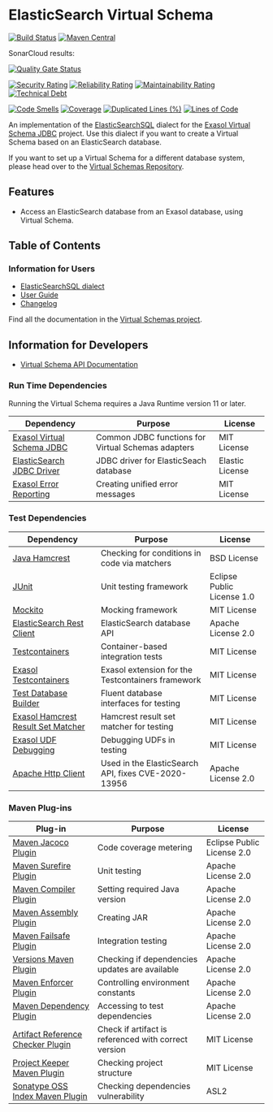 # ElasticSearch Virtual Schema

[![Build Status](https://api.travis-ci.com/exasol/elasticsearch-virtual-schema.svg?branch=main)](https://travis-ci.com/exasol/elasticsearch-virtual-schema)
[![Maven Central](https://img.shields.io/maven-central/v/com.exasol/elasticsearch-virtual-schema)](https://search.maven.org/artifact/com.exasol/elasticsearch-virtual-schema)

SonarCloud results:

[![Quality Gate Status](https://sonarcloud.io/api/project_badges/measure?project=com.exasol%3Aelasticsearch-virtual-schema&metric=alert_status)](https://sonarcloud.io/dashboard?id=com.exasol%3Aelasticsearch-virtual-schema)

[![Security Rating](https://sonarcloud.io/api/project_badges/measure?project=com.exasol%3Aelasticsearch-virtual-schema&metric=security_rating)](https://sonarcloud.io/dashboard?id=com.exasol%3Aelasticsearch-virtual-schema)
[![Reliability Rating](https://sonarcloud.io/api/project_badges/measure?project=com.exasol%3Aelasticsearch-virtual-schema&metric=reliability_rating)](https://sonarcloud.io/dashboard?id=com.exasol%3Aelasticsearch-virtual-schema)
[![Maintainability Rating](https://sonarcloud.io/api/project_badges/measure?project=com.exasol%3Aelasticsearch-virtual-schema&metric=sqale_rating)](https://sonarcloud.io/dashboard?id=com.exasol%3Aelasticsearch-virtual-schema)
[![Technical Debt](https://sonarcloud.io/api/project_badges/measure?project=com.exasol%3Aelasticsearch-virtual-schema&metric=sqale_index)](https://sonarcloud.io/dashboard?id=com.exasol%3Aelasticsearch-virtual-schema)

[![Code Smells](https://sonarcloud.io/api/project_badges/measure?project=com.exasol%3Aelasticsearch-virtual-schema&metric=code_smells)](https://sonarcloud.io/dashboard?id=com.exasol%3Aelasticsearch-virtual-schema)
[![Coverage](https://sonarcloud.io/api/project_badges/measure?project=com.exasol%3Aelasticsearch-virtual-schema&metric=coverage)](https://sonarcloud.io/dashboard?id=com.exasol%3Aelasticsearch-virtual-schema)
[![Duplicated Lines (%)](https://sonarcloud.io/api/project_badges/measure?project=com.exasol%3Aelasticsearch-virtual-schema&metric=duplicated_lines_density)](https://sonarcloud.io/dashboard?id=com.exasol%3Aelasticsearch-virtual-schema)
[![Lines of Code](https://sonarcloud.io/api/project_badges/measure?project=com.exasol%3Aelasticsearch-virtual-schema&metric=ncloc)](https://sonarcloud.io/dashboard?id=com.exasol%3Aelasticsearch-virtual-schema)

An implementation of the [ElasticSearchSQL](https://www.elastic.co/what-is/elasticsearch-sql) dialect for the [Exasol Virtual Schema JDBC][virtual-schema-common-jdbc] project.
Use this dialect if you want to create a Virtual Schema based on an ElasticSearch database.

If you want to set up a Virtual Schema for a different database system, please head over to the [Virtual Schemas Repository][virtual-schemas].

## Features

* Access an ElasticSearch database from an Exasol database, using Virtual Schema.

## Table of Contents

### Information for Users

* [ElasticSearchSQL dialect](doc/dialects/elasticsearchsql.md)
* [User Guide][user-guide]
* [Changelog](doc/changes/changelog.md)

Find all the documentation in the [Virtual Schemas project][vs-doc].

## Information for Developers 

* [Virtual Schema API Documentation][vs-api]

### Run Time Dependencies

Running the Virtual Schema requires a Java Runtime version 11 or later.

| Dependency                                                         | Purpose                                                | License                       |
|--------------------------------------------------------------------|--------------------------------------------------------|-------------------------------|
| [Exasol Virtual Schema JDBC][virtual-schema-common-jdbc]           | Common JDBC functions for Virtual Schemas adapters     | MIT License                   |
| [ElasticSearch JDBC Driver][elasticsearch-jdbc-driver]             | JDBC driver for ElasticSeach database                  | Elastic License               |
| [Exasol Error Reporting][exasol-error-reporting]                   | Creating unified error messages                        | MIT License                   |

### Test Dependencies

| Dependency                                                         | Purpose                                                | License                       |
|--------------------------------------------------------------------|--------------------------------------------------------|-------------------------------|
| [Java Hamcrest](http://hamcrest.org/JavaHamcrest/)                 | Checking for conditions in code via matchers           | BSD License                   |
| [JUnit](https://junit.org/junit5)                                  | Unit testing framework                                 | Eclipse Public License 1.0    |
| [Mockito](http://site.mockito.org/)                                | Mocking framework                                      | MIT License                   |
| [ElasticSearch Rest Client][elasticsearch-rest-high-level-client]  | ElasticSearch database API                             | Apache License 2.0            |
| [Testcontainers](https://www.testcontainers.org/)                  | Container-based integration tests                      | MIT License                   |
| [Exasol Testcontainers][exasol-testcontainers]                     | Exasol extension for the Testcontainers framework      | MIT License                   |
| [Test Database Builder][test-db-builder]                           | Fluent database interfaces for testing                 | MIT License                   |
| [Exasol Hamcrest Result Set Matcher][exasol-hamcrest]              | Hamcrest result set matcher for testing                | MIT License                   |
| [Exasol UDF Debugging][udf-debugging-java]                         | Debugging UDFs in testing                              | MIT License                   |
| [Apache Http Client][apache-httpcomponents-httpclient]             | Used in the ElasticSearch API, fixes CVE-2020-13956    | Apache License 2.0            |


### Maven Plug-ins

| Plug-in                                                            | Purpose                                                | License                       |
|--------------------------------------------------------------------|--------------------------------------------------------|-------------------------------|
| [Maven Jacoco Plugin][maven-jacoco-plugin]                         | Code coverage metering                                 | Eclipse Public License 2.0    |
| [Maven Surefire Plugin][maven-surefire-plugin]                     | Unit testing                                           | Apache License 2.0            |
| [Maven Compiler Plugin][maven-compiler-plugin]                     | Setting required Java version                          | Apache License 2.0            |
| [Maven Assembly Plugin][maven-assembly-plugin]                     | Creating JAR                                           | Apache License 2.0            |
| [Maven Failsafe Plugin][maven-failsafe-plugin]                     | Integration testing                                    | Apache License 2.0            |
| [Versions Maven Plugin][versions-maven-plugin]                     | Checking if dependencies updates are available         | Apache License 2.0            |
| [Maven Enforcer Plugin][maven-enforcer-plugin]                     | Controlling environment constants                      | Apache License 2.0            |
| [Maven Dependency Plugin][maven-dependency-plugin]                 | Accessing to test dependencies                         | Apache License 2.0            |
| [Artifact Reference Checker Plugin][artifact-ref-checker-plugin]   | Check if artifact is referenced with correct version   | MIT License                   |
| [Project Keeper Maven Plugin][project-keeper-maven-plugin]         | Checking project structure                             | MIT License                   |
| [Sonatype OSS Index Maven Plugin][sonatype-oss-index-maven-plugin] | Checking dependencies vulnerability                    | ASL2                          |

[virtual-schema-common-jdbc]: https://github.com/exasol/virtual-schema-common-jdbc
[elasticsearch-jdbc-driver]: https://www.elastic.co/downloads/jdbc-client
[exasol-error-reporting]: https://github.com/exasol/error-reporting-java/

[elasticsearch-rest-high-level-client]: https://www.elastic.co/guide/en/elasticsearch/client/java-rest/master/java-rest-high.html
[exasol-testcontainers]: https://github.com/exasol/exasol-testcontainers
[test-db-builder]: https://github.com/exasol/test-db-builder/
[exasol-hamcrest]: https://github.com/exasol/hamcrest-resultset-matcher
[udf-debugging-java]: https://github.com/exasol/udf-debugging-java
[apache-httpcomponents-httpclient]: https://hc.apache.org/httpcomponents-client-ga/

[maven-jacoco-plugin]: https://www.eclemma.org/jacoco/trunk/doc/maven.html
[maven-surefire-plugin]: https://maven.apache.org/surefire/maven-surefire-plugin/
[maven-compiler-plugin]: https://maven.apache.org/plugins/maven-compiler-plugin/
[maven-assembly-plugin]: https://maven.apache.org/plugins/maven-assembly-plugin/
[maven-failsafe-plugin]: https://maven.apache.org/surefire/maven-failsafe-plugin/
[versions-maven-plugin]: https://www.mojohaus.org/versions-maven-plugin/
[maven-enforcer-plugin]: http://maven.apache.org/enforcer/maven-enforcer-plugin/
[artifact-ref-checker-plugin]: https://github.com/exasol/artifact-reference-checker-maven-plugin
[maven-dependency-plugin]: https://maven.apache.org/plugins/maven-dependency-plugin/
[project-keeper-maven-plugin]: https://github.com/exasol/project-keeper-maven-plugin
[sonatype-oss-index-maven-plugin]: https://sonatype.github.io/ossindex-maven/maven-plugin/

[user-guide]: https://docs.exasol.com/database_concepts/virtual_schemas.htm
[virtual-schemas]: https://github.com/exasol/virtual-schemas
[vs-api]: https://github.com/exasol/virtual-schema-common-java/blob/master/doc/development/api/virtual_schema_api.md
[vs-doc]: https://github.com/exasol/virtual-schemas/tree/master/doc
